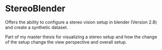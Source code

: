 # StereoBlender
Offers the ability to configure a stereo vision setup in blender (Version 2.8) and create a synthetic dataset.


Part of my master thesis for visualizing a stereo setup and how the change of the setup change the view perspective and overall setup. 
